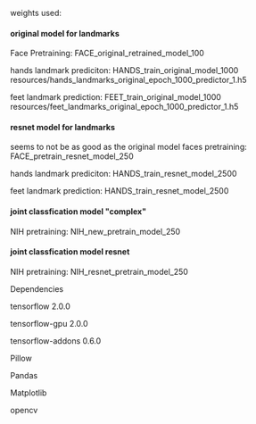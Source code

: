 weights used:

#### original model for landmarks 
Face Pretraining: FACE_original_retrained_model_100

hands landmark prediciton:
HANDS_train_original_model_1000 
resources/hands_landmarks_original_epoch_1000_predictor_1.h5

feet landmark prediction:
FEET_train_original_model_1000
resources/feet_landmarks_original_epoch_1000_predictor_1.h5


#### resnet model for landmarks 
seems to not be as good as the original model
faces pretraining:
FACE_pretrain_resnet_model_250

hands landmark prediciton:
HANDS_train_resnet_model_2500
  
feet landmark prediction:
HANDS_train_resnet_model_2500







#### joint classfication model "complex"
NIH pretraining:
NIH_new_pretrain_model_250



#### joint classfication model resnet
NIH pretraining:
NIH_resnet_pretrain_model_250






Dependencies

tensorflow 2.0.0

tensorflow-gpu 2.0.0

tensorflow-addons 0.6.0

Pillow

Pandas

Matplotlib

opencv
